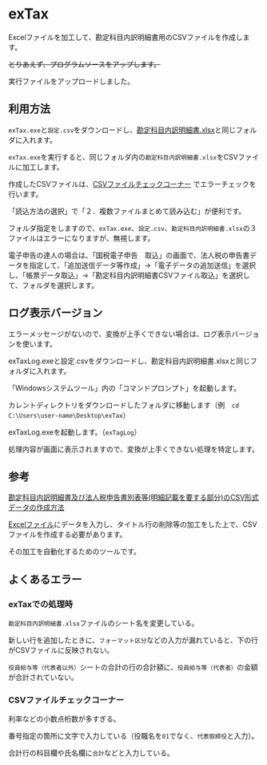 # exTax

Excelファイルを加工して、勘定科目内訳明細書用のCSVファイルを作成します。

~~とりあえず、プログラムソースをアップします。~~

実行ファイルをアップロードしました。

## 利用方法
`exTax.exe`と`設定.csv`をダウンロードし、[勘定科目内訳明細書.xlsx]((https://www.e-tax.nta.go.jp/hojin/gimuka/csv_jyoho2/2/utiwakesyo_3104_all.xlsx))と同じフォルダに入れます。

`exTax.exe`を実行すると、同じフォルダ内の`勘定科目内訳明細書.xlsx`をCSVファイルに加工します。

作成したCSVファイルは、[CSVファイルチェックコーナー](https://clientweb.e-tax.nta.go.jp/UF_WEB_OP/WP000/FCSECS010/SECS0010SCR.do)
でエラーチェックを行います。

「読込方法の選択」で「２．複数ファイルまとめて読み込む」が便利です。

フォルダ指定をしますので、`exTax.exe`、`設定.csv`、`勘定科目内訳明細書.xlsx`の３ファイルはエラーになりますが、無視します。

電子申告の達人の場合は、「国税電子申告　取込」の画面で、法人税の申告書データを指定して、「追加送信データ等作成」→「電子データの追加送信」を選択し、「帳票データ取込」→「勘定科目内訳明細書CSVファイル取込」を選択して、フォルダを選択します。


## ログ表示バージョン
エラーメッセージがないので、変換が上手くできない場合は、ログ表示バージョンを使います。

exTaxLog.exeと設定.csvをダウンロードし、勘定科目内訳明細書.xlsxと同じフォルダに入れます。

「Windowsシステムツール」内の「コマンドプロンプト」を起動します。

カレントディレクトリをダウンロードしたフォルダに移動します（例　`cd C:\Users\user-name\Desktop\exTax`）

exTaxLog.exeを起動します。（`exTagLog`）

処理内容が画面に表示されますので、変換が上手くできない処理を特定します。

## 参考
[勘定科目内訳明細書及び法人税申告書別表等(明細記載を要する部分)のCSV形式データの作成方法](https://www.e-tax.nta.go.jp/hojin/gimuka/csv_jyoho2.htm)


[Excelファイル](https://www.e-tax.nta.go.jp/hojin/gimuka/csv_jyoho2/2/utiwakesyo_3104_all.xlsx)にデータを入力し、タイトル行の削除等の加工をした上で、CSVファイルを作成する必要があります。

その加工を自動化するためのツールです。

## よくあるエラー

### exTaxでの処理時

`勘定科目内訳明細書.xlsx`ファイルのシート名を変更している。

新しい行を追加したときに、`フォーマット区分`などの入力が漏れていると、下の行がCSVファイルに反映されない。

`役員給与等（代表者以外）`シートの合計の行の合計額に、`役員給与等（代表者）`の金額が合計されていない。

### CSVファイルチェックコーナー

利率などの小数点桁数が多すぎる。

番号指定の箇所に文字で入力している（役職名を`01`でなく、`代表取締役`と入力）。

合計行の科目欄や氏名欄に`合計`などと入力している。
